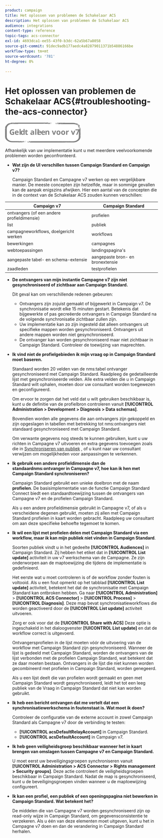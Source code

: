 ```yaml
---
product: campaign
title: Het oplossen van problemen de Schakelaar ACS
description: Het oplossen van problemen de Schakelaar ACS
audience: integrations
content-type: reference
topic-tags: acs-connector
exl-id: 4693dca1-ee55-43f0-b3dc-62a5b67a8058
source-git-commit: 91dec9adb177aedc4a82879011371b54886166be
workflow-type: tm+mt
source-wordcount: '781'
ht-degree: 0%

---
```


# Het oplossen van problemen de Schakelaar ACS{#troubleshooting-the-acs-connector}

![](../../assets/v7-only.svg)

Afhankelijk van uw implementatie kunt u met meerdere veelvoorkomende problemen worden geconfronteerd.

* **Wat zijn de UI verschillen tussen Campaign Standard en Campaign v7?**

   Campaign Standard en Campagne v7 werken op een vergelijkbare manier. De meeste concepten zijn hetzelfde, maar in sommige gevallen kan de aanpak enigszins afwijken. Hier een aantal van de concepten die in de context van de Schakelaar ACS zouden kunnen verschillen:

<table> 
 <thead> 
  <tr> 
   <th> Campaign v7<br /> </th> 
   <th> Campaign Standard<br /> </th> 
  </tr> 
 </thead> 
 <tbody> 
  <tr> 
   <td> ontvangers (of een andere profieldimensie)<br /> </td> 
   <td> profielen<br /> </td> 
  </tr> 
  <tr> 
   <td> list<br /> </td> 
   <td> publiek<br /> </td> 
  </tr> 
  <tr> 
   <td> campagneworkflows, doelgericht werken<br /> </td> 
   <td> workflows<br /> </td> 
  </tr> 
  <tr> 
   <td> bewerkingen<br /> </td> 
   <td> campagnes<br /> </td> 
  </tr> 
  <tr> 
   <td> webtoepassingen<br /> </td> 
   <td> landingspagina's<br /> </td> 
  </tr> 
  <tr> 
   <td> aangepaste tabel- en schema-extensie<br /> </td> 
   <td> aangepaste bron- en bronextensie<br /> </td> 
  </tr> 
  <tr> 
   <td> zaadleden<br /> </td> 
   <td> testprofielen<br /> </td> 
  </tr> 
 </tbody> 
</table>

* **De ontvangers van mijn instantie Campagne v7 zijn niet gesynchroniseerd of zichtbaar aan Campaign Standard.**

   Dit geval kan om verschillende redenen gebeuren:

   * Ontvangers zijn zojuist gemaakt of bijgewerkt in Campaign v7. De synchronisatie wordt elke 15 minuten gestart. Betekenis dat bijgewerkte of pas gecreëerde ontvangers in Campaign Standard na de volgende synchronisatie zichtbaar zullen zijn.
   * Uw implementatie kan zo zijn ingesteld dat alleen ontvangers uit specifieke mappen worden gesynchroniseerd. Ontvangers uit andere mappen worden niet gesynchroniseerd.
   * De ontvanger kan worden gesynchroniseerd maar niet zichtbaar in Campaign Standard. Controleer de toewijzing van maprechten.

* **Ik vind niet de profielgebieden ik mijn vraag op in Campaign Standard moet baseren.**

   Standaard worden 20 velden van de nms:tabel ontvanger gesynchroniseerd met Campaign Standard. Raadpleeg de gedetailleerde lijst met gesynchroniseerde velden. Alle extra velden die u in Campaign Standard wilt ophalen, moeten door uw consultant worden toegewezen en geconfigureerd.

   Om ervoor te zorgen dat het veld dat u wilt gebruiken beschikbaar is, kunt u de definitie van de profielbron controleren vanuit **[!UICONTROL Administration > Development > Diagnosis > Data schemas]**.

   Bovendien worden alle gegevens die aan ontvangers zijn gekoppeld en zijn opgeslagen in tabellen met betrekking tot nms:ontvangers niet standaard gesynchroniseerd met Campaign Standard.

   Om verwante gegevens nog steeds te kunnen gebruiken, kunt u uw richten in Campagne v7 uitvoeren en extra gegevens toevoegen zoals die in [Synchroniseren van publiek](../../integrations/using/synchronizing-audiences.md) , of u kunt naar uw consultant verwijzen om mogelijkheden voor aanpassingen te verkennen.

* **Ik gebruik een andere profieldimensie dan de standaardnms:ontvanger in Campagne v7, hoe kan ik hen met Campaign Standard synchroniseren?**

   Campaign Standard gebruikt een unieke doelbron met de naam **profielen**. De basisimplementatie van de functie Campaign Standard Connect biedt een standaardtoewijzing tussen de ontvangers van Campagne v7 en de profielen Campaign Standard.

   Als u een andere profieldimensie gebruikt in Campagne v7, of als u verscheidene degenen gebruikt, moeten zij allen met Campaign Standard profielen in kaart worden gebracht. Raadpleeg uw consultant om aan deze specifieke behoefte tegemoet te komen.

* **Ik wil een lijst met profielen delen met Campaign Standard via een workflow, maar ik kan mijn publiek niet vinden in Campaign Standard**.

   Soorten publiek vindt u in het gedeelte **[!UICONTROL Audiences]** in Campaign Standard. Zij hebben het etiket dat in **[!UICONTROL List update]** activiteit in uw v7 werkschema van de Campagne. Ze zijn onderworpen aan de maptoewijzing die tijdens de implementatie is gedefinieerd.

   Het eerste wat u moet controleren is of de workflow zonder fouten is voltooid. Als u een fout opmerkt op het tabblad **[!UICONTROL List update]** activiteit, betekent het dat de synchronisatie met Campaign Standard kan ontbroken hebben. Ga naar **[!UICONTROL Administration]** > **[!UICONTROL ACS Connector]** > **[!UICONTROL Process]** > **[!UICONTROL Diagnosis]**. Deze map bevat synchronisatieworkflows die worden geactiveerd door de **[!UICONTROL List update]** activiteit uitvoeren.

   Zorg er ook voor dat de **[!UICONTROL Share with ACS]** Deze optie is ingeschakeld in het dialoogvenster **[!UICONTROL List update]** en dat de workflow correct is uitgevoerd.

   Ontvangersprofielen in de lijst moeten vóór de uitvoering van de workflow met Campaign Standard zijn gesynchroniseerd. Wanneer de lijst is gedeeld met Campaign Standard, worden de ontvangers van de lijst verbonden met de profielen Campaign Standard, wat betekent dat ze daar moeten bestaan. Ontvangers in de lijst die niet kunnen worden gecombineerd met profielen in Campaign Standard, worden genegeerd.

   Als u een lijst deelt die van profielen wordt gemaakt en geen met Campaign Standard wordt gesynchroniseerd, leidt het tot een leeg publiek van de Vraag in Campaign Standard dat niet kan worden gebruikt.

* **Ik heb een bericht ontvangen dat me vertelt dat een synchronisatiewerkschema in foutenstaat is. Wat moet ik doen?**

   Controleer de configuratie van de externe account in zowel Campaign Standard als Campagne v7 door de verbinding te testen:

   * **[!UICONTROL acsDefaultRelayAccount]** in Campaign Standard.
   * **[!UICONTROL acsDefaultAccount]** in Campaign v7.

* **Ik heb geen veiligheidsgroep beschikbaar wanneer het in kaart brengen van omslagen tussen Campagne v7 en Campaign Standard.**

   U moet eerst uw beveiligingsgroepen synchroniseren vanuit **[!UICONTROL Administration > ACS Connector > Rights management > Security groups]**. Deze actie controleert de veiligheidsgroepen beschikbaar in Campaign Standard. Nadat de map is gesynchroniseerd, kunt u de beveiligingsgroepen vinden wanneer u de maptoewijzing configureert.

* **Ik kan een profiel, een publiek of een openingspagina niet bewerken in Campaign Standard. Wat betekent het?**

   De middelen die van Campagne v7 worden gesynchroniseerd zijn op read-only wijze in Campaign Standard, om gegevensconsistentie te verzekeren. Als u één van deze elementen moet uitgeven, kunt u het in Campagne v7 doen en dan de verandering in Campaign Standard herhalen.
